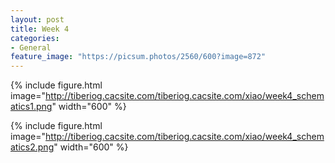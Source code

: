 ```yaml
---
layout: post
title: Week 4
categories:
- General
feature_image: "https://picsum.photos/2560/600?image=872"
---
```


{% include figure.html image="http://tiberiog.cacsite.com/tiberiog.cacsite.com/xiao/week4_schematics1.png" width="600" %}

{% include figure.html image="http://tiberiog.cacsite.com/tiberiog.cacsite.com/xiao/week4_schematics2.png" width="600" %}